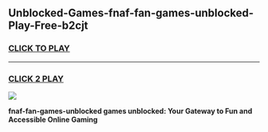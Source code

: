 
## Unblocked-Games-fnaf-fan-games-unblocked-Play-Free-b2cjt
<h3>
<a href="https://premium76.site?title=fnaf-fan-games-unblocked&ref=17A">CLICK TO PLAY</a></h3>
<hr>

<h3>
<a href="https://premium76.site?title=fnaf-fan-games-unblocked&ref=17A">CLICK 2 PLAY</a>
  
</h3>

<a href="https://premium76.site?title=fnaf-fan-games-unblocked&ref=17A"><img src="https://clearcache.store/games.png"></a>


**fnaf-fan-games-unblocked games unblocked: Your Gateway to Fun and Accessible Online Gaming**
